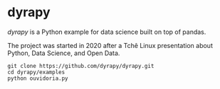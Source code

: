 # dyrapy

*dyrapy* is a Python example for data science built on top of pandas.

The project was started in 2020 after a Tchê Linux presentation about Python, Data Science, and Open Data.

```
git clone https://github.com/dyrapy/dyrapy.git
cd dyrapy/examples
python ouvidoria.py
```

